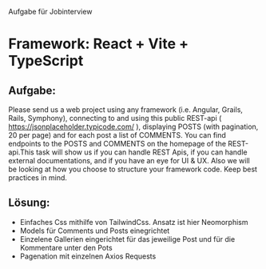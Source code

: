 Aufgabe für Jobinterview

# Framework: React + Vite + TypeScript

## Aufgabe:
Please send us a web project using any framework (i.e. Angular, Grails, Rails, Symphony), connecting to and using this public REST-api ( https://jsonplaceholder.typicode.com/ ), displaying POSTS (with pagination, 20 per page) and for each post a list of COMMENTS. You can find endpoints to the POSTS and COMMENTS on the homepage of the REST-api.This task will show us if you can handle REST Apis, if you can handle external documentations, and if you have an eye for UI & UX. Also we will be looking at how you choose to structure your framework code. Keep best practices in mind.

## Lösung:

- Einfaches Css mithilfe von TailwindCss. Ansatz ist hier Neomorphism
- Models für Comments und Posts einegrichtet
- Einzelene Gallerien eingerichtet für das jeweilige Post und für die Kommentare unter den Pots
- Pagenation mit einzelnen Axios Requests
